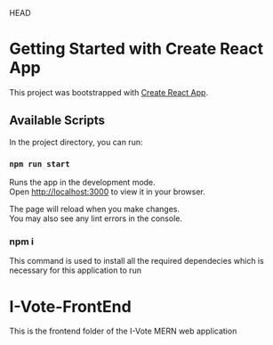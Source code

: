 HEAD
# Getting Started with Create React App

This project was bootstrapped with [Create React App](https://github.com/facebook/create-react-app).

## Available Scripts

In the project directory, you can run:

### `npm run start`

Runs the app in the development mode.\
Open [http://localhost:3000](http://localhost:3000) to view it in your browser.

The page will reload when you make changes.\
You may also see any lint errors in the console.


### npm i 

This command is used to install all the required dependecies which is necessary for this application to run




# I-Vote-FrontEnd
This is the frontend folder of the I-Vote MERN web application

